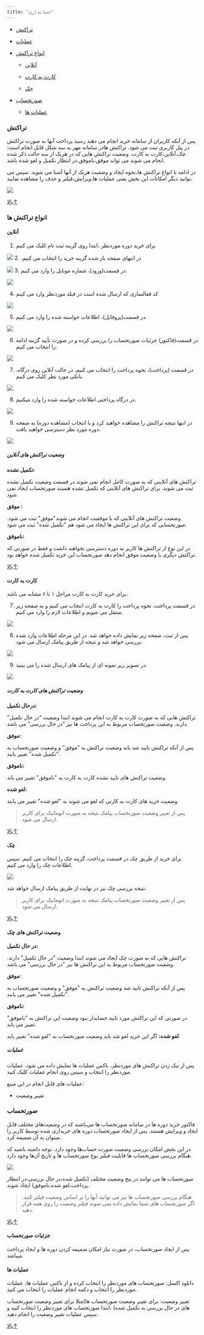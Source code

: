 ```yaml
---
title: "حسابداری"
---
```


* [تراکنش](#تراکنش)

* [عملیات](#عملیات)

* [انواع تراکنش](#انواع-تراکنش)

     * [آنلاین](#آنلاین)
    
     * [کارت به کارت](#کارت-به-کارت)
    
     * [چک](#چک)
    
* [صورتحساب](#صورتحساب)
     * [عملیات ها](#عملیات-ها)


### تراکنش  
پس از آنکه کاربران از سامانه خرید انجام می دهند رسید پرداخت آنها به صورت تراکنش در پنل کاربری ثبت می شود.
 تراکنش هادر سامانه مهر به سه شکل قابل انجام است:
چک،آنلاین،کارت به کارت.
وضعیت تراکنش هایی که در هریک از سه حالت ذکر شده انجام می شوند می تواند موفق،ناموفق،در انتظار تکمیل و لغو شده باشد.

در ادامه با انواع تراکنش ها،نحوه ایجاد و وضعیت هریک از آنها آشنا می شوید. سپس می توانید دیگر امکانات این بخش یعنی عملیات ها،ویرایش،فیلتر و حذف را مشاهده نمایید.


![](bill1.png)
  

[بالا↑](#)

### انواع تراکنش ها 

#### آنلاین
1. برای خرید دوره موردنظر ،ابتدا روی گزینه ثبت نام کلیک می کنیم

![](buy1.png)
2. .در انتهای صفحه باز شده گزینه خرید را انتخاب می کنیم

![](buy2.png)
3. در قسمت(ورود)، شماره موبایل را وارد می کنیم.

![](buy3.png)

4. کد فعالسازی که ارسال شده است در فیلد موردنظر وارد می کینم

![](buy4.png)

5. در قسمت(پروفایل)، اطلاعات خواسته شده را وارد می کنیم.

![](buy5.png)

6. در قسمت(فاکتور) جزئيات صورتحساب را بررسی کرده و در صورت تأیید گزینه ادامه را انتخاب می کنیم.

![](buy6.png)

7. .در قسمت (پرداخت)، نحوه پرداخت را انتخاب می کنیم. در حالت آنلاین روی درگاه بانکی مورد نظر کلیک می کنیم.

![](buy7.png)

8. در درگاه پرداختی اطلاعات خواسته شده را وارد میکنیم.

![](buy8.png)

9. در انتها نتیجه تراکنش را مشاهده خواهید کرد و با انتخاب (مشاهده دوره) به صفحه دوره مورد نظر دسترسی خواهید یافت.

![](buy9.png)

##### وضعیت تراکنش های آنلاین
**تکمیل نشده:**

تراکنش های آنلاینی که به صورت کامل انجام نمی شوند در قسمت وضعیت تکمیل نشده ثبت می شوند.
برای تراکنش های آنلاینی که تکمیل نشده هستند صورتحساب ایجاد نمی شود.

**موفق :**

وضعیت تراکنش های آنلاینی که با موفقیت انجام می شوند"موفق" ثبت می شود.
صورتحسابی که برای این تراکنش ها ایجاد می شود هم "تکمیل شده" ثبت می شود. 
 
**ناموفق:**

در این نوع از تراکنش ها کاربر به دوره دسترسی نخواهند داشت و فقط در صورتی که تراکنش دیگری با وضعیت موفق انجام دهد صورتحساب این خرید تکمیل شده خواهد بود.



[بالا↑](#)

#### کارت به کارت 
برای خرید کارت به کارت مراحل ۱ تا ۶ مشابه می باشد.

7. در قسمت پرداخت، نحوه پرداخت را کارت به کارت انتخاب می کنیم و به صفحه زیر منتقل می شویم و اطلاعات لازم را وارد می کنیم.

![](kart7.png)

8. پس از ثبت، صفحه زیر نمایش داده خواهد شد. در این مرحله اطلاعات وارد شده بررسی خواهد شد و نتیجه از طریق پیامک ارسال می شود.

![](kart8.png)

9. در تصویر زیر نمونه ای از پیامک های ارسال شده را می بینید.

![](kart91.jpg)

##### وضعیت تراکنش های کارت به کارت 
**درحال تکمیل:**

تراکنش هایی که به صورت کارت به کارت انجام می شوند ابتدا وضعیت “در حال تکمیل” دارند. وضعیت صورتحساب مربوط به این پرداخت ها نیز “در حال بررسی” می باشد.

**موفق:**

پس از آنکه تراکنش تایید شد باید وضعیت تراکنش به “موفق” و وضعیت صورتحساب به “تکمیل شده” تغییر یابند.

**ناموفق:**

 وضعیت تراکنش های تایید نشده کارت به کارت به "ناموفق" تغییر می باند.
 
**لغو شده:**

وضعیت خرید های کارت به کارتی که لغو می شوند به "لغو شده" تغییر می یابند.
 
> پس از تغییر وضعیت صورتحساب پیامک نتیجه به صورت اتوماتیک برای کاربر ارسال می شود.


[بالا↑](#)

#### چک 
برای خرید از طریق چک در قسمت پرداخت، گزینه چک را انتخاب می کنیم. سپس اطلاعات چک را وارد می کنیم.

![](chk7.png)

نتیجه بررسی چک نیز در نهایت از طریق پیامک ارسال خواهد شد.

> پس از تغییر وضعیت صورتحساب پیامک نتیجه به صورت اتوماتیک برای کاربر ارسال می شود.

[بالا↑](#)

#### وضعیت تراکنش های چک 
**در حال تکمیل:**

تراکنش هایی که به صورت چک ایجاد می شوند ابتدا وضعیت "در حال تکمیل" دارند. وضعیت صورتحساب مربوط به این تراکنش ها نیز "در حال بررسی" می باشد.

**موفق:**

پس از آنکه تراکنش تایید شد وضعیت تراکنش به "موفق" و وضعیت صورتحساب به "تکمیل شده" تغییر می یابند.

**ناموفق:**

در صورتی که این تراکنش مورد تایید حسابدار نبود وضعیت این تراکنش به "ناموفق" تغییر می یابد.

**لغو شده:**
اگر این خرید لغو شد باید وضعیت صورتحساب به "لغو شده" تغییر یابد.

##### عملیات 
 
پس از تیک زدن تراکنش های موردنظر، باکس عملیات ها نمایش داده می شود. عملیات موردنظر را انتخاب و سپس روی انجام عملیات کلیک کنید.

عملیات های قابل انجام در این منبع:

* تغییر وضعیت





### صورتحساب 
فاکتور خرید دوره ها در سامانه صورتحساب ها می‌باشند که در وضعیت‌های مختلف قابل ایجاد و ویرایش هستند. پس از ایجاد صورتحساب دوره های خریداری شده توسط کاربر را میتوان به آن ضمیمه کرد.

در این بخش امکان بررسی وضعیت صورت حساب‌ها وجود دارد.
  توجه داشته باشید که هنگام بررسی صورتحساب ها قابلیت فیلتر نوع صورتحساب ها و تاریخ آن‌ها وجود دارد.
  
![](sorat1.png)

 صورتحساب ها می توانند در پنج وضعیت مختلف (تکمیل شده،در حال بررسی،در انتظار پرداخت،لغو شده،ناموفق) ایجاد شوند.

> هنگام بررسی صورتحساب ها نیز می توانید آنها را بر اساس وضعیت فیلتر کنید.
>اگر صورتحساب های شما نمایش داده نمی شوند فیلتر وضعیت را روی همه قرار دهید.
 

[بالا↑](#)

#### جزئیات صورتحساب 
 پس از ایجاد صورتحساب، در صورت نیاز امکان ضمیمه کردن دوره ها و ایجاد پرداخت میباشد.

#### عملیات ها 
دانلود اکسل:
صورتحساب های موردنظر را انتخاب کرده و از باکس عملیات ها، عملیات موردنظر را انتخاب و دکمه انجام عملیات را انتخاب می کنید.

تغییر وضعیت:
برای تغییر وضعیت صورتحساب ها(مثلا برای تغییر وضعیت صورتحساب های در حال بررسی به تکمیل شده) ،ابتدا صورتحساب های موردنظر را انتخاب کنید و سپس عملیات تغییر وضعیت را انجام دهید.


[بالا↑](#)


